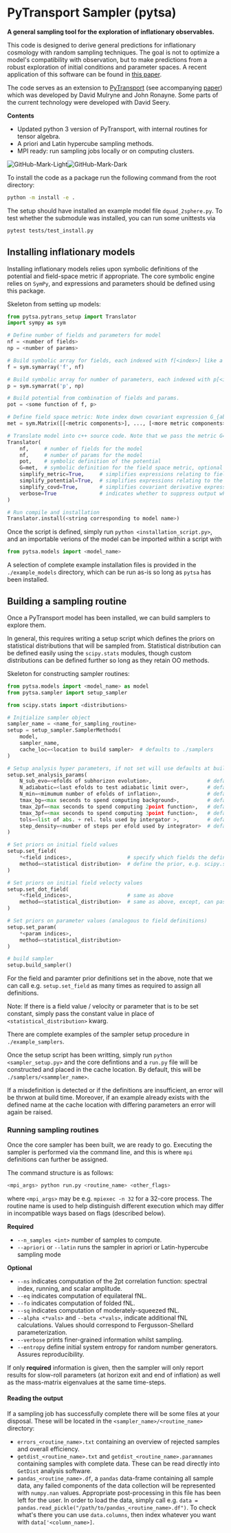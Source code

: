 # PyTransport Sampler (pytsa)
**A general sampling tool for the exploration of inflationary observables.**

This code is designed to derive general predictions for inflationary cosmology with random sampling techniques. 
The goal is not to optimize a model's compatibility with observation, but to make 
predictions from a robust exploration of initial conditions and parameter spaces.
A recent application of this software can be found in [this paper](https://arxiv.org/abs/2105.03637).

The code serves as an extension to 
[PyTransport](https://github.com/jronayne/PyTransport) (see accompanying [paper](https://arxiv.org/abs/1609.00381))
which was developed by David Mulryne and John Ronayne. Some parts of the current technology were developed with David Seery.

**Contents**
- Updated python 3 version of PyTransport, with internal routines for tensor algebra.
- A priori and Latin hypercube sampling methods.
- MPI ready: run sampling jobs locally or on computing clusters.

![GitHub-Mark-Light](md_figs/fig_white.png#gh-dark-mode-only)![GitHub-Mark-Dark](md_figs/fig_k.png#gh-light-mode-only)

To install the code as a package run the following command from the root directory:
```bash
python -m install -e .
```

The setup should have installed an example model file `dquad_2sphere.py`. To test whether the submodule was installed,
you can run some unittests via
```bash
pytest tests/test_install.py
```

## Installing inflationary models
Installing inflationary models relies upon symbolic definitions of the potential and field-space metric if appropriate.
The core symbolic engine relies on ```SymPy```, and expressions and parameters should be defined using this package.

Skeleton from setting up models:
```python
from pytsa.pytrans_setup import Translator
import sympy as sym

# Define number of fields and parameters for model
nf = <number of fields>
np = <number of params>

# Build symbolic array for fields, each indexed with f[<index>] like a list.
f = sym.symarray('f', nf)

# Build symbolic array for number of parameters, each indexed with p[<index>] like a list. 
p = sym.symarrat('p', np)

# Build potential from combination of fields and params.
pot = <some function of f, p>

# Define field space metric: Note index down covariant expression G_{ab}
met = sym.Matrix([[<metric components>], ..., [<more metric components>]])

# Translate model into c++ source code. Note that we pass the metric G=G
Translator(
    nf,     # number of fields for the model
    nf,     # number of params for the model
    pot,    # symbolic definition of the potential
    G=met,  # symbolic definition for the field space metric, optional
    simplify_metric=True,     # simplifies expressions relating to field space metric
    simplify_potential=True,  # simplifies expressions relating to the potenital
    simplify_covd=True,       # simplifies covariant derivative expressions
    verbose=True              # indicates whether to suppress output when building
)

# Run compile and installation
Translator.install(<string corresponding to model name>)
```

Once the script is defined, simply run ``python <installation_script.py>``, 
and an importable verions of the model can be imported within a script with 
```python
from pytsa.models import <model_name>
````

A selection of complete example installation files is provided in the ```./example_models``` directory,
which can be run as-is so long as ``pytsa`` has been installed.

## Building a sampling routine

Once a PyTransport model has been installed, we can build samplers to explore them.

In general, this requires writing a setup script which defines the priors on statistical distributions
that will be sampled from. Statistical distribution can be defined easily using the ``scipy.stats`` modules,
though custom distributions can be defined further so long as they retain OO methods.

Skeleton for constructing sampler routines:
```python
from pytsa.models import <model_name> as model
from pytsa.sampler import setup_sampler

from scipy.stats import <distributions>

# Initialize sampler object
sampler_name = <name_for_sampling_routine>
setup = setup_sampler.SamplerMethods(
    model,
    sampler_name,
    cache_loc=<location to build sampler>  # defaults to ./samplers
)

# Setup analysis hyper parameters, if not set will use defaults at build
setup.set_analysis_params(
    N_sub_evo=<efolds of subhorizon evolution>,                  # defaults to 6
    N_adiabatic=<last efolds to test adiabatic limit over>,      # defaults to 1
    N_min=<mimumum number of efolds of inflation>,               # defaults to 60
    tmax_bg=<max seconds to spend computing background>,         # defaults to 60
    tmax_2pf=<max seconds to spend computing 2point function>,   # defaults to 300
    tmax_3pf=<max seconds to spend computing 3point function>,   # defaults to 600
    tols=<list of abs. + rel. tols used by intergator >,         # defaults to [1e-5, 1e-5]
    step_density=<number of steps per efold used by integrator>  # defaults to 20
)

# Set priors on initial field values
setup.set_field(
    *<field indices>,                  # specify which fields the definition corresponds to
    method=<statistical distribution>  # define the prior, e.g. scipy.stats.uniform(-20, 40)
)

# Set priors on initial field velocty values
setup.set_dot_field(
    *<field_indices>,                  # same as above
    method=<statistical_distribution>  # same as above, except, can pass "sr" to use slow-roll equation
)

# Set priors on parameter values (analogous to field definitions)
setup.set_param(
    *<param indices>,
    method=<statistical_distribution>  
)

# build sampler
setup.build_sampler()
```

For the field and paramter prior definitions set in the above, note that we can call e.g. 
`setup.set_field` as many times as required to assign all definitions.

Note: If there is a field value / velocity or parameter that is to be set constant, simply pass the
constant value in place of `<statistical_distribution>` kwarg.

There are complete examples of the sampler setup procedure in ``./example_samplers``.

Once the setup script has been writting, simply run ``python <sampler_setup.py>`` and the 
core defintions and a `run.py` file will be constructed and placed in the cache location.
By default, this will be `./samplers/<sammpler_name>`.

If a misdefinition is detected or if the definitions are insufficient, an error will be thrwon at build time.
Moreover, if an example already exists with the defined name at the cache location
with differing parameters an error will again be raised.

### Running sampling routines

Once the core sampler has been built, we are ready to go. Executing the sampler
is performed via the command line, and this is where `mpi` definitions can further be assigned.

The command structure is as follows:
```bash
<mpi_args> python run.py <routine_name> <other_flags>
```
where `<mpi_args>` may be e.g. `mpiexec -n 32` for a 32-core process. The routine
name is used to help distinguish different execution which may differ 
in incompatible ways based on flags (described below).

**Required**
- `--n_samples <int>` number of samples to compute.
- `--apriori` or `--latin` runs the sampler in apriori or Latin-hypercube sampling mode

**Optional**
- `--ns` indicates computation of the 2pt correlation function: spectral index, running, and scalar amplitude.
- `--eq` indicates computation of equilateral fNL.
- `--fo` indicates computation of folded fNL.
- `--sq` indicates computation of moderately-squeezed fNL.
- `--alpha <*vals>` and `--beta <*vals>`, indicate additional fNL calculations. 
Values should correspond to Fergusson-Shellard parameterization.
- `--verbose` prints finer-grained information whilst sampling.
- `--entropy` define initial system entropy for random number generators. Assures reproducibility.

If only **required** information is given, then the sampler will only report results for
slow-roll parameters (at horizon exit and end of inflation) 
as well as the mass-matrix eigenvalues at the same time-steps.

#### Reading the output
If a sampling job has successfully complete there will be some files at your disposal.
These will be located in the `<sampler_name>/<routine_name>` directory:
- `errors_<routine_name>.txt` containing an overview of rejected samples and overall efficiency.
- `getdist_<routine_name>.txt` and `getdist_<routine_name>.paramnames` containing
samples with complete data. These can be read directly into `GetDist` analysis software.
- `pandas_<routine_name>.df`, a `pandas` data-frame containing all sample data, any failed components of the data 
collection will be represented with `numpy.nan` values. Appropriate post-processing in this file has been
left for the user. In order to load the data, simply call e.g. 
`data = pandas.read_pickle("/path/to/pandas_<routine_name>.df")`. To check what's there you can use `data.columns`,
then index whatever you want with `data['<column_name>]`.
